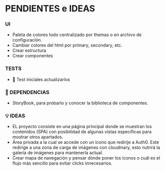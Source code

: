 # PENDIENTES e IDEAS

### UI

- Paleta de colores todo centralizado por themas o en archivo de configuración.
- Cambiar colores del html por primary, secondary, etc.
- Crear estructura
- Crear componentes

### TESTS

- :bug: Test iniciales actualizarlos

### 🎯 DEPENDENCIAS

- StoryBook, para probarlo y conocer la biblioteca de componentes.

### 💡 IDEAS

- EL proyecto consiste en una página principal donde se muestran los contenidos (SPA) con posibilidad de algunas vistas específicas para mostrar otros apartados.
- Área privada a la cual se accede con un icono que redirije a Auth0. Este redirige a una zona de carga de imágenes con cloudinary, esto nutrirá la galería de imágenes para mantenerla actual.
- Crear mapa de navegación y pensar dónde poner los iconos o cuál es el flujo más sencillo para evitar clicks innecesarios.
